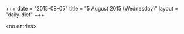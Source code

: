 +++
date = "2015-08-05"
title = "5 August 2015 (Wednesday)"
layout = "daily-diet"
+++


\<no entries\>
